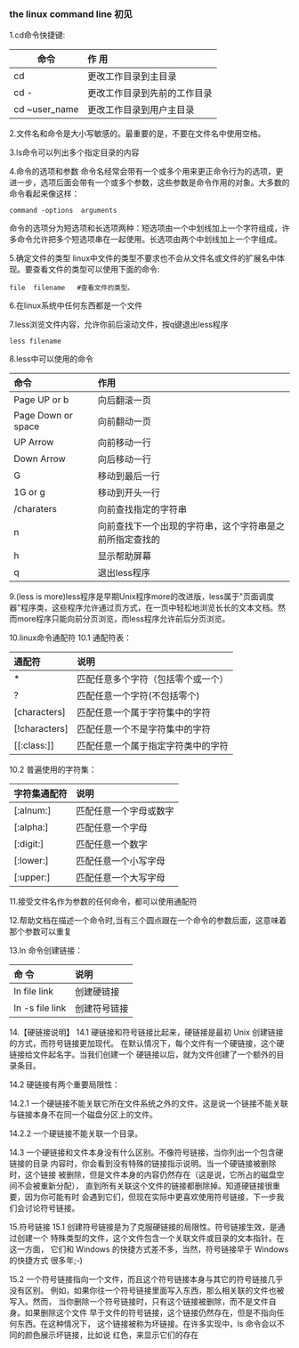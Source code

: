 ### the linux command line 初见

1.cd命令快捷键:

| 命令   | 作 用   | 
| --------   | :-----  |
| cd     | 更改工作目录到主目录 |
| cd -        |    更改工作目录到先前的工作目录   |
| cd ~user_name        |     更改工作目录到用户主目录    |

2.文件名和命令是大小写敏感的。最重要的是，不要在文件名中使用空格。

3.ls命令可以列出多个指定目录的内容

4.命令的选项和参数
命令名经常会带有一个或多个用来更正命令行为的选项，更进一步，选项后面会带有一个或多个参数，这些参数是命令作用的对象。大多数的命令看起来像这样： 
``` shell
command -options  arguments
```
命令的选项分为短选项和长选项两种：短选项由一个中划线加上一个字符组成，许多命令允许把多个短选项串在一起使用。长选项由两个中划线加上一个字组成。

5.确定文件的类型
linux中文件的类型不要求也不会从文件名或文件的扩展名中体现。要查看文件的类型可以使用下面的命令:
``` shell
file  filename   #查看文件的类型。
```

6.在linux系统中任何东西都是一个文件

7.less浏览文件内容，允许你前后滚动文件，按q键退出less程序
``` shell
less filename
```

8.less中可以使用的命令

|  命令  |  作用  |
| :---| :-----|
| Page UP or  b | 向后翻滚一页|
|Page Down or  space |  向前翻动一页 |
|UP Arrow |    向前移动一行 |
|Down Arrow |  向后移动一行 |
| G   | 移动到最后一行  |
| 1G or g |  移动到开头一行 |
| /charaters | 向前查找指定的字符串 |
| n  |    向前查找下一个出现的字符串，这个字符串是之前所指定查找的|
| h  |  显示帮助屏幕 |
| q  |  退出less程序 |

9.(less is more)less程序是早期Unix程序more的改进版，less属于"页面调度器"程序类，这些程序允许通过页方式，在一页中轻松地浏览长长的文本文档。然而more程序只能向前分页浏览，而less程序允许前后分页浏览。

10.linux命令通配符 
10.1 通配符表：

| 通配符  |   说明   |
| :----- | :-------- |
| *   | 匹配任意多个字符（包括零个或一个） |
| ?   | 匹配任意一个字符(不包括零个) |
| [characters] | 匹配任意一个属于字符集中的字符 |
| [!characters] | 匹配任意一个不是字符集中的字符 |
| [[:class:]] | 匹配任意一个属于指定字符类中的字符 |

10.2 普遍使用的字符集：

| 字符集通配符 |   说明     |
| :--------   | :--------- |
| [:alnum:] | 匹配任意一个字母或数字 |
| [:alpha:] | 匹配任意一个字母 |
| [:digit:] | 匹配任意一个数字 |
| [:lower:] | 匹配任意一个小写字母 |
| [:upper:] | 匹配任意一个大写字母 |

11.接受文件名作为参数的任何命令，都可以使用通配符

12.帮助文档在描述一个命令时,当有三个圆点跟在一个命令的参数后面，这意味着那个参数可以重复

13.ln 命令创建链接：

| 命 令  |  说明   |
| :--- | :---------|
|ln  file  link  | 创建硬链接 |
|ln  -s  file  link | 创建符号链接 |

14.【硬链接说明】 
14.1 硬链接和符号链接比起来，硬链接是最初 Unix 创建链接的方式，而符号链接更加现代。 在默认情况下，每个文件有一个硬链接，这个硬链接给文件起名字。当我们创建一个 硬链接以后，就为文件创建了一个额外的目录条目。

14.2 硬链接有两个重要局限性：

14.2.1 一个硬链接不能关联它所在文件系统之外的文件。这是说一个链接不能关联 与链接本身不在同一个磁盘分区上的文件。

14.2.2 一个硬链接不能关联一个目录。

14.3 一个硬链接和文件本身没有什么区别。不像符号链接，当你列出一个包含硬链接的目录 内容时，你会看到没有特殊的链接指示说明。当一个硬链接被删除时，这个链接 被删除，但是文件本身的内容仍然存在（这是说，它所占的磁盘空间不会被重新分配）， 直到所有关联这个文件的链接都删除掉。知道硬链接很重要，因为你可能有时 会遇到它们，但现在实际中更喜欢使用符号链接，下一步我们会讨论符号链接。

15.符号链接
15.1 创建符号链接是为了克服硬链接的局限性。符号链接生效，是通过创建一个 特殊类型的文件，这个文件包含一个关联文件或目录的文本指针。在这一方面， 它们和 Windows 的快捷方式差不多，当然，符号链接早于 Windows 的快捷方式 很多年;-)

15.2 一个符号链接指向一个文件，而且这个符号链接本身与其它的符号链接几乎没有区别。 例如，如果你往一个符号链接里面写入东西，那么相关联的文件也被写入。然而， 当你删除一个符号链接时，只有这个链接被删除，而不是文件自身。如果删除这个文件 早于文件的符号链接，这个链接仍然存在，但是不指向任何东西。在这种情况下， 这个链接被称为坏链接。在许多实现中，ls 命令会以不同的颜色展示坏链接，比如说 红色，来显示它们的存在